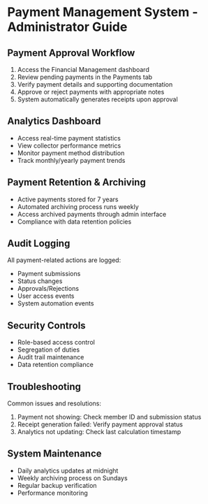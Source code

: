
# Payment Management System - Administrator Guide

## Payment Approval Workflow
1. Access the Financial Management dashboard
2. Review pending payments in the Payments tab
3. Verify payment details and supporting documentation
4. Approve or reject payments with appropriate notes
5. System automatically generates receipts upon approval

## Analytics Dashboard
- Access real-time payment statistics
- View collector performance metrics
- Monitor payment method distribution
- Track monthly/yearly payment trends

## Payment Retention & Archiving
- Active payments stored for 7 years
- Automated archiving process runs weekly
- Access archived payments through admin interface
- Compliance with data retention policies

## Audit Logging
All payment-related actions are logged:
- Payment submissions
- Status changes
- Approvals/Rejections
- User access events
- System automation events

## Security Controls
- Role-based access control
- Segregation of duties
- Audit trail maintenance
- Data retention compliance

## Troubleshooting
Common issues and resolutions:
1. Payment not showing: Check member ID and submission status
2. Receipt generation failed: Verify payment approval status
3. Analytics not updating: Check last calculation timestamp

## System Maintenance
- Daily analytics updates at midnight
- Weekly archiving process on Sundays
- Regular backup verification
- Performance monitoring
